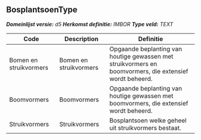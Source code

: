 ﻿## BosplantsoenType

*__Domeinlijst versie:__ d5*
*__Herkomst definitie:__ IMBOR*
*__Type veld:__ TEXT*

|__Code__ |__Description__ |__Definitie__	|
|	---	|	---	|   ---	| 
| Bomen en struikvormers | Bomen en struikvormers | Opgaande beplanting van houtige gewassen met struikvormers en boomvormers, die extensief wordt beheerd. |
| Boomvormers | Boomvormers | Opgaande beplanting van houtige gewassen met boomvormers, die extensief wordt beheerd. |
| Struikvormers | Struikvormers | Bosplantsoen welke geheel uit struikvormers bestaat. |
